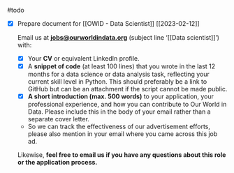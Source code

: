 #todo

- [x] Prepare document for  [[OWID - Data Scientist]] [[2023-02-12]]

	Email us at **jobs@ourworldindata.org** (subject line ‘[[Data scientist]]’) with:
	
	-  [x] Your **CV** or equivalent LinkedIn profile.
	-  [x] A **snippet of code** (at least 100 lines) that you wrote in the last 12 months for a data science or data analysis task, reflecting your current skill level in Python. This should preferably be a link to GitHub but can be an attachment if the script cannot be made public.
	-  [x] **A short introduction (max. 500 words)** to your application, your professional experience, and how you can contribute to Our World in Data. Please include this in the body of your email rather than a separate cover letter.
	-   So we can track the effectiveness of our advertisement efforts, please also mention in your email where you came across this job ad.
	
	Likewise, **feel free to email us if you have any questions about this role or the application process.**
